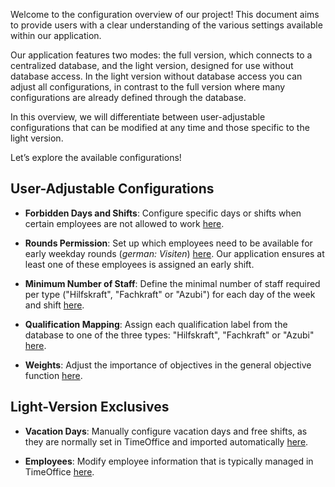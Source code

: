 Welcome to the configuration overview of our project! This document aims to provide users with a clear understanding of the various settings available within our application.

Our application features two modes: the full version, which connects to a centralized database, and the light version, designed for use without database access. In the light version without database access you can adjust all configurations, in contrast to the full version
where many configurations are already defined through the database.

In this overview, we will differentiate between user-adjustable configurations that can be modified at any time and those specific to the light version.

Let’s explore the available configurations!


## User-Adjustable Configurations

- **Forbidden Days and Shifts**: Configure specific days or shifts when certain employees are not allowed to work [here](/user-view/configuration/forbidden-days).

- **Rounds Permission**: Set up which employees need to be available for early weekday rounds (*german: Visiten*) [here](/user-view/configuration/rounds-permission). Our application ensures at least one of these employees is assigned an early shift.

- **Minimum Number of Staff**: Define the minimal number of staff required per type ("Hilfskraft", "Fachkraft" or "Azubi") for each day of the week and shift [here](/user-view/configuration/minimal-staff).

- **Qualification Mapping**: Assign each qualification label from the database to one of the three types: "Hilfskraft", "Fachkraft" or "Azubi" [here](/user-view/configuration/qualifications).

- **Weights**: Adjust the importance of objectives in the general objective function [here](/user-view/configuration/weights).


## Light-Version Exclusives

- **Vacation Days**: Manually configure vacation days and free shifts, as they are normally set in TimeOffice and imported automatically [here](/user-view/configuration/vacation-days).

- **Employees**: Modify employee information that is typically managed in TimeOffice [here](/user-view/configuration/staff).
